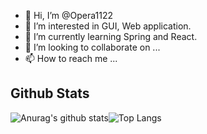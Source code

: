- 👋 Hi, I’m @Opera1122
- 👀 I’m interested in GUI, Web application.
- 🌱 I’m currently learning Spring and React.
- 💞️ I’m looking to collaborate on ...
- 📫 How to reach me ...

## Github Stats
![Anurag's github stats](https://github-readme-stats.vercel.app/api?username=Opera1122&show_icons=true&theme=buefy)![Top Langs](https://github-readme-stats.vercel.app/api/top-langs/?username=Opera1122&layout=compact&theme=buefy)

<!---
Opera1122/Opera1122 is a ✨ special ✨ repository because its `README.md` (this file) appears on your GitHub profile.
You can click the Preview link to take a look at your changes.
--->
